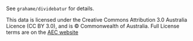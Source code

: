 See `grahame/dividebatur` for details.

This data is licensed under the Creative Commons Attribution 3.0 Australia Licence (CC BY 3.0), and is © Commonwealth of Australia. Full License terms are on the [AEC website](http://aec.gov.au/footer/Copyright.htm)

